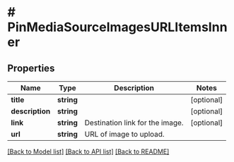 # # PinMediaSourceImagesURLItemsInner

## Properties

Name | Type | Description | Notes
------------ | ------------- | ------------- | -------------
**title** | **string** |  | [optional]
**description** | **string** |  | [optional]
**link** | **string** | Destination link for the image. | [optional]
**url** | **string** | URL of image to upload. |

[[Back to Model list]](../../README.md#models) [[Back to API list]](../../README.md#endpoints) [[Back to README]](../../README.md)

